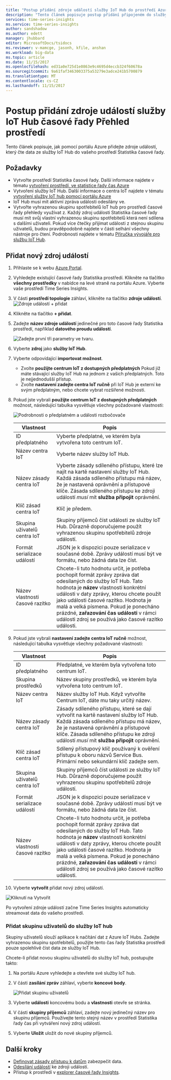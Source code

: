 ```yaml
---
title: "Postup přidání zdroje událostí služby IoT Hub do prostředí Azure časové řady Insights | Microsoft Docs"
description: "Tento článek popisuje postup přidání připojeném do služby IoT Hub pro vaše prostředí časové řady Statistika zdroje událostí"
services: time-series-insights
ms.service: time-series-insights
author: sandshadow
ms.author: edett
manager: jhubbard
editor: MicrosoftDocs/tsidocs
ms.reviewer: v-mamcge, jasonh, kfile, anshan
ms.workload: big-data
ms.topic: article
ms.date: 11/15/2017
ms.openlocfilehash: ed31a0e725d1e0863e9c4695d4eccb324f60678a
ms.sourcegitcommit: 9a61faf3463003375a53279e3adce241b5700879
ms.translationtype: MT
ms.contentlocale: cs-CZ
ms.lasthandoff: 11/15/2017
---
```

# <a name="how-to-add-an-iot-hub-event-source-to-time-series-insights-environment"></a>Postup přidání zdroje událostí služby IoT Hub časové řady Přehled prostředí
Tento článek popisuje, jak pomocí portálu Azure přidejte zdroje událostí, který čte data ze služby IoT Hub do vašeho prostředí Statistika časové řady.

## <a name="prerequisites"></a>Požadavky
- Vytvořte prostředí Statistika časové řady. Další informace najdete v tématu [vytvoření prostředí, ve statistice řady čas Azure](time-series-insights-get-started.md) 
- Vytvoření služby IoT Hub. Další informace o centra IoT najdete v tématu [vytvoření služby IoT hub pomocí portálu Azure](../iot-hub/iot-hub-create-through-portal.md)
- IoT Hub musí mít aktivní zpráva události odesílány ve.
- Vytvořte vyhrazenou skupinu spotřebitelů IoT hub pro prostředí časové řady přehledy využívat z. Každý zdroj události Statistika časové řady musí mít svůj vlastní vyhrazenou skupinu spotřebitelů která není sdílena s dalšími uživateli. Pokud více čtečky přijímat události z stejnou skupinu uživatelů, budou pravděpodobně najdete v části selhání všechny nástroje pro čtení. Podrobnosti najdete v tématu [Příručka vývojáře pro službu IoT Hub](../iot-hub/iot-hub-devguide.md).

## <a name="add-a-new-event-source"></a>Přidat nový zdroj událostí
1. Přihlaste se k webu [Azure Portal](https://portal.azure.com).

2. Vyhledejte existující časové řady Statistika prostředí. Klikněte na tlačítko **všechny prostředky** v nabídce na levé straně na portálu Azure. Vyberte vaše prostředí Time Series Insights.

3. V části **prostředí topologie** záhlaví, klikněte na tlačítko **zdroje událostí**.
   ![Zdroje událostí + přidat](media/time-series-insights-how-to-add-an-event-source-iothub/1-event-sources.png)

4. Klikněte na tlačítko **+ přidat**.

5. Zadejte **název zdroje událostí** jedinečné pro toto časové řady Statistika prostředí, například **datového proudu událostí**.

   ![Zadejte první tři parametry ve tvaru.](media/time-series-insights-how-to-add-an-event-source-iothub/2-import-option.png)

6. Vyberte **zdroj** jako **služby IoT Hub**.

7. Vyberte odpovídající **importovat možnost**. 
   - Zvolte **použijte centrum IoT z dostupných předplatných** Pokud již máte stávající služby IoT Hub na jednom z vašich předplatných. Toto je nejjednodušší přístup.
   - Zvolte **nastavení zadejte centra IoT ručně** při IoT Hub je externí ke svým předplatným, nebo chcete vybrat rozšířené možnosti. 

8. Pokud jste vybrali **použijte centrum IoT z dostupných předplatných** možnost, následující tabulka vysvětluje všechny požadované vlastnosti:

   ![Podrobnosti o předplatném a události rozbočovače](media/time-series-insights-how-to-add-an-event-source-iothub/3-new-event-source.png)

   | Vlastnost | Popis |
   | --- | --- |
   | ID předplatného | Vyberte předplatné, ve kterém byla vytvořena toto centrum IoT.
   | Název centra IoT | Vyberte název služby IoT Hub.
   | Název zásady centra IoT | Vyberte zásady sdíleného přístupu, které lze najít na kartě nastavení služby IoT Hub. Každá zásada sdíleného přístupu má název, že je nastavená oprávnění a přístupové klíče. Zásada sdíleného přístupu ke zdroji událostí *musí* mít **služba připojit** oprávnění.
   | Klíč zásad centra IoT | Klíč je předem.
   | Skupina uživatelů centra IoT | Skupiny příjemců číst události ze služby IoT Hub. Důrazně doporučujeme použít vyhrazenou skupinu spotřebitelů zdroje událostí.
   | Formát serializace událostí | JSON je k dispozici pouze serializace v současné době. Zprávy událostí musí být ve formátu, nebo žádná data lze číst. |
   | Název vlastnosti časové razítko | Chcete-li tuto hodnotu určit, je potřeba pochopit formát zprávy zpráva dat odesílaných do služby IoT Hub. Tato hodnota je **název** vlastnosti konkrétní události v daty zprávy, kterou chcete použít jako události časové razítko. Hodnota je malá a velká písmena. Pokud je ponecháno prázdné, **zařazování čas události** v rámci události zdroj se používá jako časové razítko události. |

9. Pokud jste vybrali **nastavení zadejte centra IoT ručně** možnost, následující tabulka vysvětluje všechny požadované vlastnosti:

   | Vlastnost | Popis |
   | --- | --- |
   | ID předplatného | Předplatné, ve kterém byla vytvořena toto centrum IoT.
   | Skupina prostředků | Název skupiny prostředků, ve kterém byla vytvořena toto centrum IoT.
   | Název centra IoT | Název služby IoT Hub. Když vytvoříte Centrum IoT, dáte mu taky určitý název.
   | Název zásady centra IoT | Zásady sdíleného přístupu, které se dají vytvořit na kartě nastavení služby IoT Hub. Každá zásada sdíleného přístupu má název, že je nastavená oprávnění a přístupové klíče. Zásada sdíleného přístupu ke zdroji událostí *musí* mít **služba připojit** oprávnění.
   | Klíč zásad centra IoT | Sdílený přístupový klíč používaný k ověření přístupu k oboru názvů Service Bus. Primární nebo sekundární klíč zadejte sem.
   | Skupina uživatelů centra IoT | Skupiny příjemců číst události ze služby IoT Hub. Důrazně doporučujeme použít vyhrazenou skupinu spotřebitelů zdroje událostí.
   | Formát serializace událostí | JSON je k dispozici pouze serializace v současné době. Zprávy událostí musí být ve formátu, nebo žádná data lze číst. |
   | Název vlastnosti časové razítko | Chcete-li tuto hodnotu určit, je potřeba pochopit formát zprávy zpráva dat odesílaných do služby IoT Hub. Tato hodnota je **název** vlastnosti konkrétní události v daty zprávy, kterou chcete použít jako události časové razítko. Hodnota je malá a velká písmena. Pokud je ponecháno prázdné, **zařazování čas události** v rámci události zdroj se používá jako časové razítko události. |

10. Vyberte **vytvořit** přidat nový zdroj událostí.

   ![Kliknutí na Vytvořit](media/time-series-insights-how-to-add-an-event-source-iothub/4-create-button.png)

   Po vytvoření zdroje událostí začne Time Series Insights automaticky streamovat data do vašeho prostředí.

### <a name="add-a-consumer-group-to-your-iot-hub"></a>Přidat skupinu uživatelů do služby IoT hub
Skupiny uživatelů slouží aplikace k načítání dat z Azure IoT Hubs. Zadejte vyhrazenou skupinu spotřebitelů, použijte tento čas řady Statistika prostředí pouze spolehlivě číst data ze služby IoT Hub.

Chcete-li přidat novou skupinu uživatelů do služby IoT hub, postupujte takto:
1. Na portálu Azure vyhledejte a otevřete své služby IoT hub.

2. V části **zasílání zpráv** záhlaví, vyberte **koncové body**. 

   ![Přidat skupinu uživatelů](media/time-series-insights-how-to-add-an-event-source-iothub/5-add-consumer-group.png)

3. Vyberte **události** koncovému bodu a **vlastnosti** otevře se stránka.

4. V části **skupiny příjemců** záhlaví, zadejte nový jedinečný název pro skupinu příjemců. Používejte tento stejný název v prostředí Statistika řady čas při vytváření nový zdroj událostí.

5. Vyberte **Uložit** uložit do nové skupiny příjemců.

## <a name="next-steps"></a>Další kroky
- [Definovat zásady přístupu k datům](time-series-insights-data-access.md) zabezpečit data.
- [Odesílání událostí](time-series-insights-send-events.md) ke zdroji událostí.
- Přístup k prostředí v [explorer časové řady Insights](https://insights.timeseries.azure.com).
